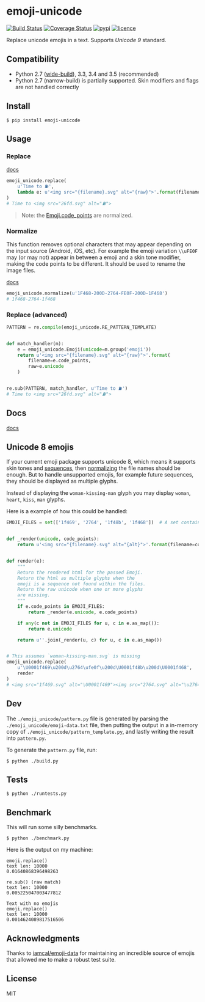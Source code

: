 # emoji-unicode

[![Build Status](https://img.shields.io/travis/nitely/emoji-unicode.svg?style=flat-square)](https://travis-ci.org/nitely/emoji-unicode)
[![Coverage Status](https://img.shields.io/coveralls/nitely/emoji-unicode.svg?style=flat-square)](https://coveralls.io/r/nitely/emoji-unicode)
[![pypi](https://img.shields.io/pypi/v/emoji-unicode.svg?style=flat-square)](https://pypi.python.org/pypi/emoji-unicode)
[![licence](https://img.shields.io/pypi/l/emoji-unicode.svg?style=flat-square)](https://raw.githubusercontent.com/nitely/emoji-unicode/master/LICENSE)

Replace unicode emojis in a text. Supports *Unicode 9* standard.

## Compatibility

* Python 2.7 ([wide-build](http://emoji-unicode.readthedocs.org/en/latest/python2.html)),
3.3, 3.4 and 3.5 (recommended)
* Python 2.7 (narrow-build) is partially supported. Skin modifiers and flags are not handled correctly

## Install

```
$ pip install emoji-unicode
```

## Usage

### Replace

[docs](http://emoji-unicode.readthedocs.org/en/latest/api.html#emoji_unicode.replace)

```python
emoji_unicode.replace(
    u'Time to ⛽',
    lambda e: u'<img src="{filename}.svg" alt="{raw}">'.format(filename=e.code_points, raw=e.unicode)
)
# Time to <img src="26fd.svg" alt="⛽">
```

> Note: the [Emoji.code_points](http://emoji-unicode.readthedocs.org/en/latest/api.html#emoji_unicode.Emoji.code_points) are normalized.

### Normalize

This function removes optional characters that may appear depending on
the input source (Android, iOS, etc). For example the emoji variation `\\uFE0F`
may (or may not) appear in between a emoji and a skin tone modifier,
making the code points to be different. It should be used
to rename the image files.

[docs](http://emoji-unicode.readthedocs.org/en/latest/api.html#emoji_unicode.normalize)

```python
emoji_unicode.normalize(u'1F468-200D-2764-FE0F-200D-1F468')
# 1f468-2764-1f468
```

### Replace (advanced)

```python
PATTERN = re.compile(emoji_unicode.RE_PATTERN_TEMPLATE)


def match_handler(m):
    e = emoji_unicode.Emoji(unicode=m.group('emoji'))
    return u'<img src="{filename}.svg" alt="{raw}">'.format(
        filename=e.code_points,
        raw=e.unicode
    )


re.sub(PATTERN, match_handler, u'Time to ⛽')
# Time to <img src="26fd.svg" alt="⛽">
```

## Docs

[docs](http://emoji-unicode.readthedocs.org/en/latest/)

## Unicode 8 emojis

If your current emoji package supports unicode 8,
which means it supports skin tones and [sequences](http://unicode.org/reports/tr51/),
then [normalizing](https://github.com/nitely/emoji-unicode#normalize) the file names
should be enough. But to handle unsupported emojis, for example future sequences,
they should be displayed as multiple glyphs.

Instead of displaying the `woman-kissing-man` glyph you may
display `woman`, `heart`, `kiss`, `man` glyphs.

Here is a example of how this could be handled:

```python
EMOJI_FILES = set(['1f469', '2764', '1f48b', '1f468'])  # A set containing the emoji file names


def _render(unicode, code_points):
    return u'<img src="{filename}.svg" alt="{alt}">'.format(filename=code_points, alt=unicode)


def render(e):
    """
    Return the rendered html for the passed Emoji.
    Return the html as multiple glyphs when the
    emoji is a sequence not found within the files.
    Return the raw unicode when one or more glyphs
    are missing.
    """
    if e.code_points in EMOJI_FILES:
        return _render(e.unicode, e.code_points)

    if any(c not in EMOJI_FILES for u, c in e.as_map()):
        return e.unicode

    return u''.join(_render(u, c) for u, c in e.as_map())


# This assumes `woman-kissing-man.svg` is missing
emoji_unicode.replace(
    u'\U0001f469\u200d\u2764\ufe0f\u200d\U0001f48b\u200d\U0001f468',
    render
)
# <img src="1f469.svg" alt="\U0001f469"><img src="2764.svg" alt="\u2764"> ...
```

## Dev

The `./emoji_unicode/pattern.py` file is generated
by parsing the `./emoji_unicode/emoji-data.txt` file,
then putting the output in a in-memory copy of
`./emoji_unicode/pattern_template.py`, and lastly
writing the result into `pattern.py`.

To generate the `pattern.py` file, run:

```
$ python ./build.py
```

## Tests

```
$ python ./runtests.py
```

## Benchmark

This will run some silly benchmarks.

```
$ python ./benchmark.py
```

Here is the output on my machine:

```
emoji.replace()
text len: 10000
0.01640868396498263

re.sub() (raw match)
text len: 10000
0.005225047003477812

Text with no emojis
emoji.replace()
text len: 10000
0.0014624089817516506
```

## Acknowledgments

Thanks to [iamcal/emoji-data](https://github.com/iamcal/emoji-data)
for maintaining an incredible source of emojis that allowed me
to make a robust test suite.

## License
MIT
